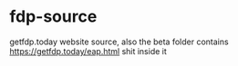 # fdp-source
getfdp.today website source,
also the beta folder contains https://getfdp.today/eap.html shit inside it
